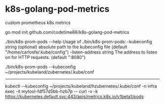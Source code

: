 # k8s-golang-pod-metrics
custom prometheus k8s metrics

go mod init github.com/codetime66/k8s-golang-pod-metrics

./bin/k8s-prom-pods --help
Usage of ./bin/k8s-prom-pods:
  -kubeconfig string
    	(optional) absolute path to the kubeconfig file (default "/home/carlosfe/.kube/config")
  -listen-address string
    	The address to listen on for HTTP requests. (default ":8080")


./bin/k8s-prom-pods --kubeconfig ~/projects/kubeland/zubernetes/.kube/conf

---------
kubectl --kubeconfig ~/projects/kubeland/hzubernetes/.kube/conf -n infra exec -it mytool-fdf57d5bb-hzb7p -- curl -v -k https://kubernetes.default.svc:443/apis/metrics.k8s.io/v1beta1/pods
